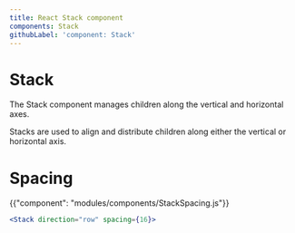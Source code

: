 ```yaml
---
title: React Stack component
components: Stack
githubLabel: 'component: Stack'
---
```


# Stack

<p class="description">The Stack component manages children along the vertical and horizontal axes.</p>

Stacks are used to align and distribute children along either the vertical or horizontal axis.

# Spacing

{{"component": "modules/components/StackSpacing.js"}}

```jsx
<Stack direction="row" spacing={16}>
```
